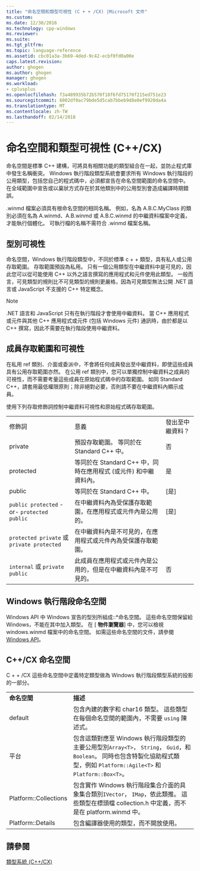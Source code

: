 ```yaml
---
title: "命名空間和類型可視性 (C + + /CX) |Microsoft 文件"
ms.custom: 
ms.date: 12/30/2016
ms.technology: cpp-windows
ms.reviewer: 
ms.suite: 
ms.tgt_pltfrm: 
ms.topic: language-reference
ms.assetid: cbc01a3a-3b69-4ded-9c42-ecbf0fd0a00e
caps.latest.revision: 
author: ghogen
ms.author: ghogen
manager: ghogen
ms.workload:
- cplusplus
ms.openlocfilehash: f3a489935b72b570f18f6fd75170f215ed751e23
ms.sourcegitcommit: 6002df0ac79bde5d5cab7bbeb9d8e0ef9920da4a
ms.translationtype: MT
ms.contentlocale: zh-TW
ms.lasthandoff: 02/14/2018
---
```

# <a name="namespaces-and-type-visibility-ccx-"></a>命名空間和類型可視性 (C++/CX)
命名空間是標準 C++ 建構，可將具有相關功能的類型組合在一起，並防止程式庫中發生名稱衝突。 Windows 執行階段類型系統會要求所有 Windows 執行階段的公用類型，包括您自己的程式碼中，必須都宣告在命名空間範圍的命名空間中。 在全域範圍中宣告或以巢狀方式存在於其他類別中的公用型別會造成編譯時期錯誤。  
  
 .winmd 檔案必須具有根命名空間的相同名稱。 例如，名為 A.B.C.MyClass 的類別必須在名為 A.winmd、A.B.winmd 或 A.B.C.winmd 的中繼資料檔案中定義，才能執行個體化。 可執行檔的名稱不需符合 .winmd 檔案名稱。  
  
## <a name="type-visibility"></a>型別可視性  
 命名空間，Windows 執行階段類型中，不同於標準 c + + 類型，具有私人或公用存取範圍。 存取範圍預設為私用。 只有一個公用類型在中繼資料中是可見的，因此您可以從可能使用 C++ 以外之語言撰寫的應用程式和元件使用此類型。 一般而言，可見類型的規則比不可見類型的規則更嚴格，因為可見類型無法公開 .NET 語言或 JavaScript 不支援的 C++ 特定概念。  
  
> [!NOTE]
>  .NET 語言和 JavaScript 只有在執行階段才會使用中繼資料。 當 C++ 應用程式或元件與其他 C++ 應用程式或元件 (包括 Windows 元件) 通訊時，由於都是以 C++ 撰寫，因此不需要在執行階段使用中繼資料。  
  
## <a name="member-accessibility-and-visibility"></a>成員存取範圍和可視性  
 在私用 ref 類別、介面或委派中，不會將任何成員發出至中繼資料，即使這些成員具有公用存取範圍亦然。 在公用 ref 類別中，您可以單獨控制中繼資料之成員的可視性，而不需要考量這些成員在原始程式碼中的存取範圍。 如同 Standard C++，請套用最低權限原則；除非絕對必要，否則請不要在中繼資料內顯示成員。  
  
 使用下列存取修飾詞控制中繼資料可視性和原始程式碼存取範圍。  
  
||||  
|-|-|-|  
|修飾詞|意義|發出至中繼資料？|  
|private|預設存取範圍。 等同於在 Standard C++ 中。|否|  
|protected|等同於在 Standard C++ 中，同時在應用程式 (或元件) 和中繼資料內。|是|  
|public|等同於在 Standard C++ 中。|[是]|  
|`public protected` -or- `protected public`|在中繼資料內為受保護存取範圍，在應用程式或元件內是公用的。|[是]|  
|`protected private` 或 `private protected`|在中繼資料內是不可見的，在應用程式或元件內為受保護存取範圍。||  
|`internal` 或 `private public`|此成員在應用程式或元件內是公用的，但是在中繼資料內是不可見的。|否|  
  
## <a name="windows-runtime-namespaces"></a>Windows 執行階段命名空間  
 Windows API 中 Windows 宣告的型別所組成::\*命名空間。 這些命名空間保留給 Windows，不能在其中加入類型。 在 [ **物件瀏覽器**] 中，您可以檢視 windows.winmd 檔案中的命名空間。 如需這些命名空間的文件，請參閱 [Windows API](http://msdn.microsoft.com/library/windows/apps/br211377)。  
  
## <a name="ccx-namespaces"></a>C++/CX 命名空間  
 C + + /CX 這些命名空間中定義特定類型做為 Windows 執行階段類型系統的投影的一部分。  
  
|||  
|-|-|  
|**命名空間**|**描述**|  
|default|包含內建的數字和 char16 類型。 這些類型在每個命名空間的範圍內，不需要 `using` 陳述式。|  
|平台|包含這類對應至 Windows 執行階段類型的主要公用型別`Array<T>`， `String`， `Guid`，和`Boolean`。 同時也包含特製化協助程式類型，例如 `Platform::Agile<T>` 和 `Platform::Box<T>`。|  
|Platform::Collections|包含實作 Windows 執行階段集合介面的具象集合類別`IVector`， `IMap`，依此類推。 這些類型在標頭檔 collection.h 中定義，而不是在 platform.winmd 中。|  
|Platform::Details|包含編譯器使用的類型，而不開放使用。|  
  
## <a name="see-also"></a>請參閱  
 [類型系統 (C++/CX)](../cppcx/type-system-c-cx.md)